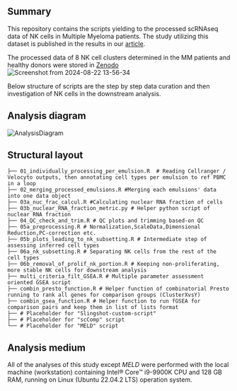 ## Summary

This repository contains the scripts yielding to the processed scRNAseq data of NK cells in Multiple Myeloma patients.
The study utilizing this dataset is published in   the results in our [article](https://doi.org/10.1182/blood.2023023529).

The processed data of 8 NK cell clusters determined in the MM patients and healthy donors were stored in [Zenodo](https://doi.org/10.5281/zenodo.13359147)
![Screenshot from 2024-08-22 13-56-34](https://github.com/user-attachments/assets/e01e16c4-1030-4a1e-858a-edab776095a1)

Below structure of scripts are the step by step data curation and then investigation of NK cells in the downstream analysis.

## Analysis diagram
![AnalysisDiagram](https://github.com/user-attachments/assets/28c07e18-66f0-408e-9213-465b946abfba)


## Structural layout
```{r eval=FALSE, include=TRUE}
├── 01_individually_processing_per_emulsion.R  # Reading Cellranger / Velocyto outputs, then annotating cell types per emulsion to ref PBMC in a loop
├── 02_merging_processed_emulsions.R #Merging each emulsions' data into one data object
├── 03a_nuc_frac_calcul.R #Calculating nuclear RNA fraction of cells
├── 03b_nuclear_RNA_fraction_metric.py # Helper python script of nuclear RNA fraction
├── 04_QC_check_and_trim.R # QC plots and trimming based-on QC
├── 05a_preprocessing.R # Normalization,ScaleData,Dimensional Reduction,PC-correction etc.
├── 05b_plots_leading_to_nk_subsetting.R # Intermediate step of assessing inferred cell types
├── 06a_nk_subsetting.R # Separating NK cells from the rest of the cell types 
├── 06b_removal_of_prolif_nk_portion.R # Keeping non-proliferating, more stable NK cells for downstream analysis
├── multi_criteria_filt_GSEA.R # Multiple parameter assessment oriented GSEA script
├── combin_presto_function.R # Helper function of combinatorial Presto running to rank all genes for comparison groups (ClusterXvsY)
├── combin_gsea_function.R # Helper function to run fGSEA for comparison pairs and keep them in list of lists format
├── # Placeholder for "Slingshot-custom-script"
├── # Placeholder for "scComp" script
└── # Placeholder for "MELD" script
```
## Analysis medium

All of the analyses of this study except *MELD* were performed with the local machine (workstation) containing Intel® Core™ i9-9900K CPU and 128 GB RAM, running on Linux (Ubuntu 22.04.2 LTS) operation system.
